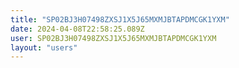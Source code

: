 ```yaml
---
title: "SP02BJ3H07498ZXSJ1X5J65MXMJBTAPDMCGK1YXM"
date: 2024-04-08T22:58:25.089Z
user: SP02BJ3H07498ZXSJ1X5J65MXMJBTAPDMCGK1YXM
layout: "users"
---
```

    